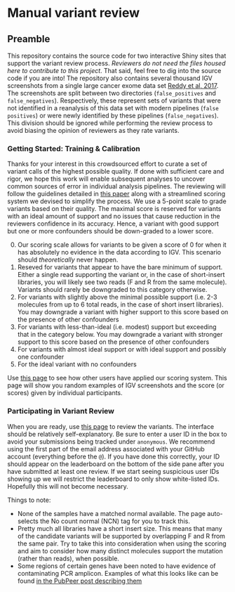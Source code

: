 # Manual variant review

## Preamble

This repository contains the source code for two interactive Shiny sites that support the variant review process. _Reviewers do not need the files housed here to contribute to this project_. That said, feel free to dig into the source code if you are into! The repository also contains several thousand IGV screenshots from a single large cancer exome data set [Reddy et al, 2017](https://pubmed.ncbi.nlm.nih.gov/28985567/). The screenshots are split between two directories (`false_positives` and `false_negatives`). Respectively, these represent sets of variants that were not identified in a reanalysis of this data set with modern pipelines (`false positives`) or were newly identified by these pipelines (`false_negatives`). This division should be ignored while performing the review process to avoid biasing the opinion of reviewers as they rate variants. 

### Getting Started: Training & Calibration

Thanks for your interest in this crowdsourced effort to curate a set of variant calls of the highest possible quality. If done with sufficient care and rigor, we hope this work will enable subsequent analyses to uncover common sources of error in individual analysis pipelines. The reviewing will follow the guidelines detailed in [this paper](https://www.gimjournal.org/article/S1098-3600(21)00974-6/fulltext#ec0015) along with a streamlined scoring system we devised to simplify the process. We use a 5-point scale to grade variants based on their quality. The maximal score is reserved for variants with an ideal amount of support and no issues that cause reduction in the reviewers confidence in its accuracy. Hence, a variant with good support but one or more confounders should be down-graded to a lower score.

0. Our scoring scale allows for variants to be given a score of 0 for when it has absolutely no evidence in the data according to IGV. This scenario should _theoretically_ never happen.
1. Reseved for variants that appear to have the bare minimum of support. Either a single read supporting the variant or, in the case of short-insert libraries, you will likely see two reads (F and R from the same molecule). Variants should rarely be downgraded to this category otherwise.
2. For variants with slightly above the minimal possible support (i.e. 2-3 molecules from up to 6 total reads, in the case of short insert libraries). You may downgrade a variant with higher support to this score based on the presence of other confounders 
3. For variants with less-than-ideal (i.e. modest) support but exceeding that in the category below. You may downgrade a variant with stronger support to this score based on the presence of other confounders 
4. For variants with almost ideal support or with ideal support and possibly one confounder
5. For the ideal variant with no confounders

Use [this page](https://shiny.rcg.sfu.ca/u/rdmorin/calibrate/) to see how other users have applied our scoring system. This page will show you random examples of IGV screenshots and the score (or scores) given by individual participants.

### Participating in Variant Review

When you are ready, use [this page](https://shiny.rcg.sfu.ca/u/rdmorin/llmpp_shiny/) to review the variants. The interface should be relatively self-explanatory. Be sure to enter a user ID in the box to avoid your submissions being tracked under `anonymous`. We recommend using the first part of the email address associated with your GitHub account (everything before the `@`). If you have done this correctly, your ID should appear on the leaderboard on the bottom of the side pane after you have submitted at least one review. If we start seeing suspicious user IDs showing up we will restrict the leaderboard to only show white-listed IDs. Hopefully this will not become necessary.  

Things to note: 

* None of the samples have a matched normal available. The page auto-selects the No count normal (NCN) tag for you to track this. 
* Pretty much all libraries have a short insert size. This means that many of the candidate variants will be supported by overlapping F and R from the same pair. Try to take this into consideration when using the scoring and aim to consider how many distinct molecules support the mutation (rather than reads), when possible.
* Some regions of certain genes have been noted to have evidence of contaminating PCR amplicon. Examples of what this looks like can be found [in the PubPeer post describing them](https://pubpeer.com/publications/E61AC72AE0402C6A62A84E36ED2AEA#1)


